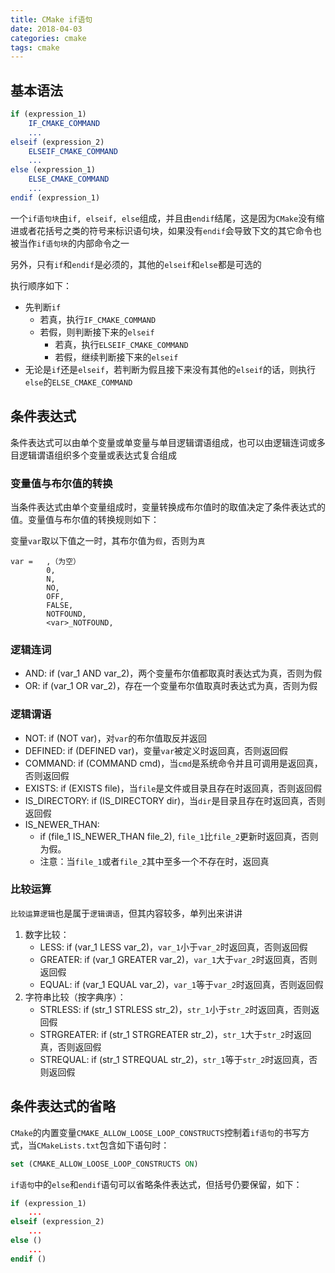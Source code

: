 ```yaml
---
title: CMake if语句
date: 2018-04-03
categories: cmake
tags: cmake
---
```


## 基本语法

```cmake
if (expression_1)
    IF_CMAKE_COMMAND
    ...
elseif (expression_2)
    ELSEIF_CMAKE_COMMAND
    ...
else (expression_1)
    ELSE_CMAKE_COMMAND
    ...
endif (expression_1)
```

一个`if语句块`由`if, elseif, else`组成，并且由`endif`结尾，这是因为`CMake`没有缩进或者花括号之类的符号来标识语句块，如果没有`endif`会导致下文的其它命令也被当作`if语句块`的内部命令之一

另外，只有`if`和`endif`是必须的，其他的`elseif`和`else`都是可选的

执行顺序如下：

- 先判断`if`
  - 若真，执行`IF_CMAKE_COMMAND`
  - 若假，则判断接下来的`elseif`
    - 若真，执行`ELSEIF_CMAKE_COMMAND`
    - 若假，继续判断接下来的`elseif`
- 无论是`if`还是`elseif`，若判断为假且接下来没有其他的`elseif`的话，则执行`else`的`ELSE_CMAKE_COMMAND`

## 条件表达式

条件表达式可以由单个变量或单变量与单目逻辑谓语组成，也可以由逻辑连词或多目逻辑谓语组织多个变量或表达式复合组成

### 变量值与布尔值的转换

当条件表达式由单个变量组成时，变量转换成布尔值时的取值决定了条件表达式的值。变量值与布尔值的转换规则如下：

变量`var`取以下值之一时，其布尔值为`假`，否则为`真`

```text
var =   ,（为空）
        0,
        N,
        NO,
        OFF,
        FALSE,
        NOTFOUND,
        <var>_NOTFOUND,
```

### 逻辑连词

- AND: if (var_1 AND var_2)，两个变量布尔值都取真时表达式为真，否则为假
- OR: if (var_1 OR var_2)，存在一个变量布尔值取真时表达式为真，否则为假

### 逻辑谓语

- NOT: if (NOT var)，对`var`的布尔值取反并返回
- DEFINED: if (DEFINED var)，变量`var`被定义时返回真，否则返回假
- COMMAND: if (COMMAND cmd)，当`cmd`是系统命令并且可调用是返回真，否则返回假
- EXISTS: if (EXISTS file)，当`file`是文件或目录且存在时返回真，否则返回假
- IS_DIRECTORY: if (IS_DIRECTORY dir)，当`dir`是目录且存在时返回真，否则返回假
- IS_NEWER_THAN:
  - if (file_1 IS_NEWER_THAN file_2), `file_1`比`file_2`更新时返回真，否则为假。
  - 注意：当`file_1`或者`file_2`其中至多一个不存在时，返回真

### 比较运算

`比较运算逻辑`也是属于`逻辑谓语`，但其内容较多，单列出来讲讲

1. 数字比较：
   - LESS: if (var_1 LESS var_2)，`var_1`小于`var_2`时返回真，否则返回假
   - GREATER: if (var_1 GREATER var_2)，`var_1`大于`var_2`时返回真，否则返回假
   - EQUAL: if (var_1 EQUAL var_2)，`var_1`等于`var_2`时返回真，否则返回假
1. 字符串比较（按字典序）：
   - STRLESS: if (str_1 STRLESS str_2)，`str_1`小于`str_2`时返回真，否则返回假
   - STRGREATER: if (str_1 STRGREATER str_2)，`str_1`大于`str_2`时返回真，否则返回假
   - STREQUAL: if (str_1 STREQUAL str_2)，`str_1`等于`str_2`时返回真，否则返回假

## 条件表达式的省略

`CMake`的内置变量`CMAKE_ALLOW_LOOSE_LOOP_CONSTRUCTS`控制着`if语句`的书写方式，当`CMakeLists.txt`包含如下语句时：

```cmake
set (CMAKE_ALLOW_LOOSE_LOOP_CONSTRUCTS ON)
```

`if语句`中的`else`和`endif`语句可以省略条件表达式，但括号仍要保留，如下：

```cmake
if (expression_1)
    ...
elseif (expression_2)
    ...
else ()
    ...
endif ()
```
